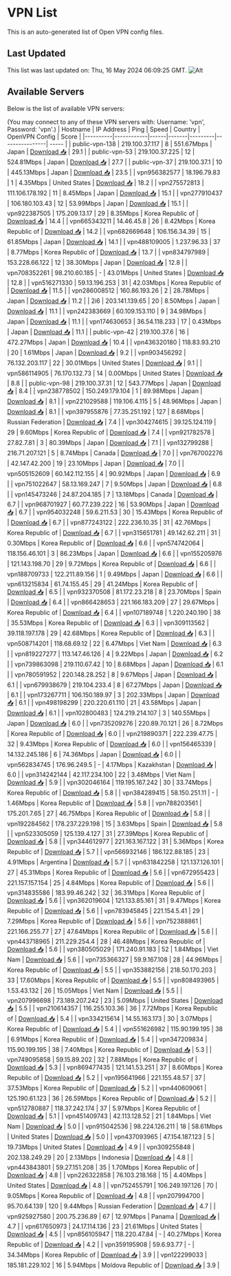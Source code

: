 # VPN List

This is an auto-generated list of Open VPN config files.

## Last Updated

This list was last updated on: Thu, 16 May 2024 06:09:25 GMT.
![Alt](https://repobeats.axiom.co/api/embed/186b98318ef1479477931607c1ad7d823f12451f.svg "Repobeats analytics image")

## Available Servers

Below is the list of available VPN servers:

(You may connect to any of these VPN servers with: Username: 'vpn', Password: 'vpn'.)
| Hostname | IP Address | Ping | Speed | Country | OpenVPN Config | Score |
|----------|------------|------|-------|---------|----------------| ----- |
| public-vpn-138 | 219.100.37.117 | 8 | 551.67Mbps | Japan | [Download 📥](./configs/server_0_JP.ovpn) | 29.1 |
| public-vpn-53 | 219.100.37.225 | 12 | 524.81Mbps | Japan | [Download 📥](./configs/server_1_JP.ovpn) | 27.7 |
| public-vpn-37 | 219.100.37.1 | 10 | 445.13Mbps | Japan | [Download 📥](./configs/server_2_JP.ovpn) | 23.5 |
| vpn956382577 | 18.196.79.83 | 1 | 4.35Mbps | United States | [Download 📥](./configs/server_3_US.ovpn) | 18.2 |
| vpn275572813 | 111.106.178.192 | 11 | 8.45Mbps | Japan | [Download 📥](./configs/server_4_JP.ovpn) | 15.1 |
| vpn277910437 | 106.180.103.43 | 12 | 53.99Mbps | Japan | [Download 📥](./configs/server_5_JP.ovpn) | 15.1 |
| vpn922387505 | 175.209.13.17 | 29 | 8.35Mbps | Korea Republic of | [Download 📥](./configs/server_6_KR.ovpn) | 14.4 |
| vpn665343211 | 14.46.45.8 | 26 | 8.42Mbps | Korea Republic of | [Download 📥](./configs/server_7_KR.ovpn) | 14.2 |
| vpn682669648 | 106.156.34.39 | 15 | 61.85Mbps | Japan | [Download 📥](./configs/server_8_JP.ovpn) | 14.1 |
| vpn488109005 | 1.237.96.33 | 37 | 8.77Mbps | Korea Republic of | [Download 📥](./configs/server_9_KR.ovpn) | 13.7 |
| vpn834797989 | 153.228.66.122 | 12 | 38.30Mbps | Japan | [Download 📥](./configs/server_10_JP.ovpn) | 12.8 |
| vpn708352261 | 98.210.60.185 | - | 43.01Mbps | United States | [Download 📥](./configs/server_11_US.ovpn) | 12.8 |
| vpn516271330 | 59.13.196.253 | 31 | 42.03Mbps | Korea Republic of | [Download 📥](./configs/server_12_KR.ovpn) | 11.5 |
| vpn286008512 | 160.86.193.26 | 2 | 28.78Mbps | Japan | [Download 📥](./configs/server_13_JP.ovpn) | 11.2 |
| 2i6 | 203.141.139.65 | 20 | 8.50Mbps | Japan | [Download 📥](./configs/server_14_JP.ovpn) | 11.1 |
| vpn242383669 | 60.109.153.110 | 9 | 34.98Mbps | Japan | [Download 📥](./configs/server_15_JP.ovpn) | 11.1 |
| vpn174630653 | 36.54.118.233 | 17 | 0.43Mbps | Japan | [Download 📥](./configs/server_16_JP.ovpn) | 11.1 |
| public-vpn-42 | 219.100.37.6 | 16 | 472.27Mbps | Japan | [Download 📥](./configs/server_17_JP.ovpn) | 10.4 |
| vpn436320180 | 118.83.93.210 | 20 | 1.61Mbps | Japan | [Download 📥](./configs/server_18_JP.ovpn) | 9.2 |
| vpn903456292 | 76.132.203.117 | 22 | 30.01Mbps | United States | [Download 📥](./configs/server_19_US.ovpn) | 9.1 |
| vpn586114905 | 76.170.132.73 | 14 | 0.00Mbps | United States | [Download 📥](./configs/server_20_US.ovpn) | 8.8 |
| public-vpn-98 | 219.100.37.31 | 12 | 543.77Mbps | Japan | [Download 📥](./configs/server_21_JP.ovpn) | 8.4 |
| vpn238778502 | 150.249.179.104 | 1 | 89.98Mbps | Japan | [Download 📥](./configs/server_22_JP.ovpn) | 8.1 |
| vpn221029588 | 119.106.4.115 | 5 | 48.96Mbps | Japan | [Download 📥](./configs/server_23_JP.ovpn) | 8.1 |
| vpn397955876 | 77.35.251.192 | 127 | 8.68Mbps | Russian Federation | [Download 📥](./configs/server_24_RU.ovpn) | 7.4 |
| vpn304274615 | 39.125.124.119 | 29 | 9.60Mbps | Korea Republic of | [Download 📥](./configs/server_25_KR.ovpn) | 7.4 |
| vpn921782578 | 27.82.7.81 | 3 | 80.39Mbps | Japan | [Download 📥](./configs/server_26_JP.ovpn) | 7.1 |
| vpn132799288 | 216.71.207.121 | 5 | 8.74Mbps | Canada | [Download 📥](./configs/server_27_CA.ovpn) | 7.0 |
| vpn767002276 | 42.147.42.200 | 19 | 23.10Mbps | Japan | [Download 📥](./configs/server_28_JP.ovpn) | 7.0 |
| vpn505152609 | 60.142.112.155 | 4 | 90.92Mbps | Japan | [Download 📥](./configs/server_29_JP.ovpn) | 6.9 |
| vpn751022647 | 58.13.169.247 | 7 | 9.50Mbps | Japan | [Download 📥](./configs/server_30_JP.ovpn) | 6.8 |
| vpn145473246 | 24.87.204.185 | 7 | 13.18Mbps | Canada | [Download 📥](./configs/server_31_CA.ovpn) | 6.7 |
| vpn968701927 | 60.77.239.222 | 16 | 53.90Mbps | Japan | [Download 📥](./configs/server_32_JP.ovpn) | 6.7 |
| vpn954032248 | 59.6.211.53 | 30 | 15.43Mbps | Korea Republic of | [Download 📥](./configs/server_33_KR.ovpn) | 6.7 |
| vpn877243122 | 222.236.10.35 | 31 | 42.76Mbps | Korea Republic of | [Download 📥](./configs/server_34_KR.ovpn) | 6.7 |
| vpn315651781 | 49.142.62.211 | 31 | 0.30Mbps | Korea Republic of | [Download 📥](./configs/server_35_KR.ovpn) | 6.6 |
| vpn574742064 | 118.156.46.101 | 3 | 86.23Mbps | Japan | [Download 📥](./configs/server_36_JP.ovpn) | 6.6 |
| vpn155205976 | 121.143.198.70 | 29 | 9.72Mbps | Korea Republic of | [Download 📥](./configs/server_37_KR.ovpn) | 6.6 |
| vpn188709733 | 122.211.89.156 | 1 | 9.49Mbps | Japan | [Download 📥](./configs/server_38_JP.ovpn) | 6.6 |
| vpn613215834 | 61.74.155.45 | 29 | 41.24Mbps | Korea Republic of | [Download 📥](./configs/server_39_KR.ovpn) | 6.5 |
| vpn932370508 | 81.172.23.218 | 8 | 23.70Mbps | Spain | [Download 📥](./configs/server_40_ES.ovpn) | 6.4 |
| vpn866428653 | 221.166.183.209 | 27 | 29.67Mbps | Korea Republic of | [Download 📥](./configs/server_41_KR.ovpn) | 6.4 |
| vpn107189748 | 1.220.240.190 | 38 | 35.53Mbps | Korea Republic of | [Download 📥](./configs/server_42_KR.ovpn) | 6.3 |
| vpn309113562 | 39.118.197.178 | 29 | 42.68Mbps | Korea Republic of | [Download 📥](./configs/server_43_KR.ovpn) | 6.3 |
| vpn508714201 | 118.68.69.12 | 22 | 6.47Mbps | Viet Nam | [Download 📥](./configs/server_44_VN.ovpn) | 6.3 |
| vpn819227277 | 113.147.46.126 | 4 | 9.22Mbps | Japan | [Download 📥](./configs/server_45_JP.ovpn) | 6.2 |
| vpn739863098 | 219.110.67.42 | 10 | 8.68Mbps | Japan | [Download 📥](./configs/server_46_JP.ovpn) | 6.1 |
| vpn780591952 | 220.148.28.252 | 8 | 9.67Mbps | Japan | [Download 📥](./configs/server_47_JP.ovpn) | 6.1 |
| vpn679938679 | 219.104.233.4 | 8 | 67.27Mbps | Japan | [Download 📥](./configs/server_48_JP.ovpn) | 6.1 |
| vpn173267711 | 106.150.189.97 | 3 | 202.33Mbps | Japan | [Download 📥](./configs/server_49_JP.ovpn) | 6.1 |
| vpn498198299 | 220.220.61.110 | 21 | 43.58Mbps | Japan | [Download 📥](./configs/server_50_JP.ovpn) | 6.1 |
| vpn102800483 | 124.219.214.107 | 3 | 140.55Mbps | Japan | [Download 📥](./configs/server_51_JP.ovpn) | 6.0 |
| vpn735209276 | 220.89.70.121 | 26 | 8.72Mbps | Korea Republic of | [Download 📥](./configs/server_52_KR.ovpn) | 6.0 |
| vpn219890371 | 222.239.47.75 | 32 | 9.43Mbps | Korea Republic of | [Download 📥](./configs/server_53_KR.ovpn) | 6.0 |
| vpn156465339 | 14.132.245.186 | 6 | 74.36Mbps | Japan | [Download 📥](./configs/server_54_JP.ovpn) | 6.0 |
| vpn562834745 | 176.96.249.5 | - | 4.17Mbps | Kazakhstan | [Download 📥](./configs/server_55_KZ.ovpn) | 6.0 |
| vpn314242144 | 42.117.234.100 | 22 | 3.48Mbps | Viet Nam | [Download 📥](./configs/server_56_VN.ovpn) | 5.9 |
| vpn302046164 | 119.195.167.242 | 30 | 33.74Mbps | Korea Republic of | [Download 📥](./configs/server_57_KR.ovpn) | 5.8 |
| vpn384289415 | 58.150.251.11 | - | 1.46Mbps | Korea Republic of | [Download 📥](./configs/server_58_KR.ovpn) | 5.8 |
| vpn788203561 | 175.201.7.65 | 27 | 46.75Mbps | Korea Republic of | [Download 📥](./configs/server_59_KR.ovpn) | 5.8 |
| vpn192284562 | 178.237.229.198 | 15 | 3.63Mbps | Spain | [Download 📥](./configs/server_60_ES.ovpn) | 5.8 |
| vpn523305059 | 125.139.4.127 | 31 | 27.39Mbps | Korea Republic of | [Download 📥](./configs/server_61_KR.ovpn) | 5.8 |
| vpn344612977 | 221.163.167.122 | 31 | 5.36Mbps | Korea Republic of | [Download 📥](./configs/server_62_KR.ovpn) | 5.7 |
| vpn566932146 | 186.122.88.185 | 23 | 4.91Mbps | Argentina | [Download 📥](./configs/server_63_AR.ovpn) | 5.7 |
| vpn631842258 | 121.137.126.101 | 27 | 45.31Mbps | Korea Republic of | [Download 📥](./configs/server_64_KR.ovpn) | 5.6 |
| vpn672955423 | 221.157.157.154 | 25 | 4.84Mbps | Korea Republic of | [Download 📥](./configs/server_65_KR.ovpn) | 5.6 |
| vpn314835586 | 183.99.46.242 | 32 | 36.31Mbps | Korea Republic of | [Download 📥](./configs/server_66_KR.ovpn) | 5.6 |
| vpn362019604 | 121.133.85.161 | 31 | 9.47Mbps | Korea Republic of | [Download 📥](./configs/server_67_KR.ovpn) | 5.6 |
| vpn783945845 | 221.154.5.41 | 29 | 7.29Mbps | Korea Republic of | [Download 📥](./configs/server_68_KR.ovpn) | 5.6 |
| vpn752388861 | 221.166.255.77 | 27 | 47.64Mbps | Korea Republic of | [Download 📥](./configs/server_69_KR.ovpn) | 5.6 |
| vpn443718965 | 211.229.254.4 | 28 | 46.48Mbps | Korea Republic of | [Download 📥](./configs/server_70_KR.ovpn) | 5.6 |
| vpn380505029 | 171.240.91.183 | 52 | 1.84Mbps | Viet Nam | [Download 📥](./configs/server_71_VN.ovpn) | 5.6 |
| vpn735366327 | 59.9.167.108 | 28 | 44.96Mbps | Korea Republic of | [Download 📥](./configs/server_72_KR.ovpn) | 5.5 |
| vpn353882156 | 218.50.170.203 | 33 | 17.60Mbps | Korea Republic of | [Download 📥](./configs/server_73_KR.ovpn) | 5.5 |
| vpn808493965 | 1.53.43.132 | 26 | 15.05Mbps | Viet Nam | [Download 📥](./configs/server_74_VN.ovpn) | 5.5 |
| vpn207996698 | 73.189.207.242 | 23 | 5.09Mbps | United States | [Download 📥](./configs/server_75_US.ovpn) | 5.5 |
| vpn210614357 | 116.255.103.36 | 36 | 7.72Mbps | Korea Republic of | [Download 📥](./configs/server_76_KR.ovpn) | 5.4 |
| vpn334215614 | 14.55.163.173 | 30 | 3.07Mbps | Korea Republic of | [Download 📥](./configs/server_77_KR.ovpn) | 5.4 |
| vpn551626982 | 115.90.199.195 | 38 | 6.91Mbps | Korea Republic of | [Download 📥](./configs/server_78_KR.ovpn) | 5.4 |
| vpn347209834 | 115.90.199.195 | 38 | 7.40Mbps | Korea Republic of | [Download 📥](./configs/server_79_KR.ovpn) | 5.3 |
| vpn749095858 | 59.15.89.202 | 32 | 7.88Mbps | Korea Republic of | [Download 📥](./configs/server_80_KR.ovpn) | 5.3 |
| vpn869477435 | 121.141.53.251 | 37 | 8.60Mbps | Korea Republic of | [Download 📥](./configs/server_81_KR.ovpn) | 5.2 |
| vpn195641966 | 221.155.48.57 | 37 | 37.53Mbps | Korea Republic of | [Download 📥](./configs/server_82_KR.ovpn) | 5.2 |
| vpn440609061 | 125.190.61.123 | 36 | 26.59Mbps | Korea Republic of | [Download 📥](./configs/server_83_KR.ovpn) | 5.2 |
| vpn512780887 | 118.37.242.174 | 37 | 5.97Mbps | Korea Republic of | [Download 📥](./configs/server_84_KR.ovpn) | 5.1 |
| vpn451409743 | 42.113.128.52 | 21 | 1.84Mbps | Viet Nam | [Download 📥](./configs/server_85_VN.ovpn) | 5.0 |
| vpn915042536 | 98.224.126.211 | 18 | 58.61Mbps | United States | [Download 📥](./configs/server_86_US.ovpn) | 5.0 |
| vpn437093965 | 47.154.187.123 | 5 | 19.73Mbps | United States | [Download 📥](./configs/server_87_US.ovpn) | 4.9 |
| vpn309255848 | 202.138.249.29 | 20 | 2.13Mbps | Indonesia | [Download 📥](./configs/server_88_ID.ovpn) | 4.8 |
| vpn443843801 | 59.27.151.208 | 35 | 1.70Mbps | Korea Republic of | [Download 📥](./configs/server_89_KR.ovpn) | 4.8 |
| vpn226322858 | 76.103.218.168 | 15 | 4.40Mbps | United States | [Download 📥](./configs/server_90_US.ovpn) | 4.8 |
| vpn752455791 | 106.249.197.126 | 70 | 9.05Mbps | Korea Republic of | [Download 📥](./configs/server_91_KR.ovpn) | 4.8 |
| vpn207994700 | 95.70.64.139 | 120 | 9.44Mbps | Russian Federation | [Download 📥](./configs/server_92_RU.ovpn) | 4.7 |
| vpn925927580 | 200.75.236.89 | 67 | 12.97Mbps | Panama | [Download 📥](./configs/server_93_PA.ovpn) | 4.7 |
| vpn617650973 | 24.17.114.136 | 23 | 21.61Mbps | United States | [Download 📥](./configs/server_94_US.ovpn) | 4.5 |
| vpn856105947 | 118.220.47.84 | - | 40.27Mbps | Korea Republic of | [Download 📥](./configs/server_95_KR.ovpn) | 4.2 |
| vpn359195908 | 59.6.93.77 | - | 34.34Mbps | Korea Republic of | [Download 📥](./configs/server_96_KR.ovpn) | 3.9 |
| vpn122299033 | 185.181.229.102 | 16 | 5.94Mbps | Moldova Republic of | [Download 📥](./configs/server_97_MD.ovpn) | 3.9 |
